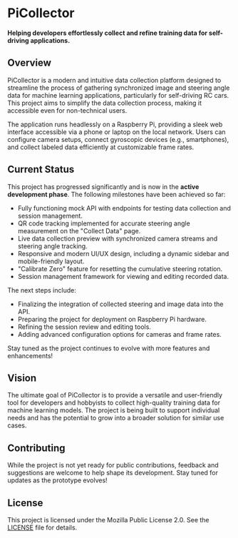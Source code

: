 # PiCollector

**Helping developers effortlessly collect and refine training data for self-driving applications.**

## Overview
PiCollector is a modern and intuitive data collection platform designed to streamline the process of gathering synchronized image and steering angle data for machine learning applications, particularly for self-driving RC cars. This project aims to simplify the data collection process, making it accessible even for non-technical users.

The application runs headlessly on a Raspberry Pi, providing a sleek web interface accessible via a phone or laptop on the local network. Users can configure camera setups, connect gyroscopic devices (e.g., smartphones), and collect labeled data efficiently at customizable frame rates. 

## Current Status
This project has progressed significantly and is now in the **active development phase**. The following milestones have been achieved so far:
- Fully functioning mock API with endpoints for testing data collection and session management.
- QR code tracking implemented for accurate steering angle measurement on the "Collect Data" page.
- Live data collection preview with synchronized camera streams and steering angle tracking.
- Responsive and modern UI/UX design, including a dynamic sidebar and mobile-friendly layout.
- "Calibrate Zero" feature for resetting the cumulative steering rotation.
- Session management framework for viewing and editing recorded data.

The next steps include:
- Finalizing the integration of collected steering and image data into the API.
- Preparing the project for deployment on Raspberry Pi hardware.
- Refining the session review and editing tools.
- Adding advanced configuration options for cameras and frame rates.

Stay tuned as the project continues to evolve with more features and enhancements!

## Vision
The ultimate goal of PiCollector is to provide a versatile and user-friendly tool for developers and hobbyists to collect high-quality training data for machine learning models. The project is being built to support individual needs and has the potential to grow into a broader solution for similar use cases.

## Contributing
While the project is not yet ready for public contributions, feedback and suggestions are welcome to help shape its development. Stay tuned for updates as the prototype evolves!

## License
This project is licensed under the Mozilla Public License 2.0. See the [LICENSE](LICENSE) file for details.
